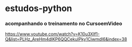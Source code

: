 # estudos-python

### acompanhando o treinamento no CursoemVideo

https://www.youtube.com/watch?v=K10u3XIf1-Q&list=PLHz_AreHm4dlKP6QQCekuIPky1CiwmdI6&index=38
